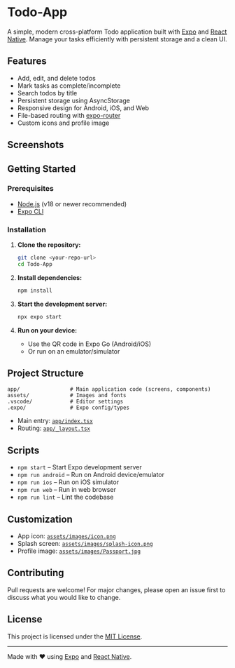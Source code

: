 # Todo-App

A simple, modern cross-platform Todo application built with [Expo](https://expo.dev/) and [React Native](https://reactnative.dev/). Manage your tasks efficiently with persistent storage and a clean UI.

## Features

- Add, edit, and delete todos
- Mark tasks as complete/incomplete
- Search todos by title
- Persistent storage using AsyncStorage
- Responsive design for Android, iOS, and Web
- File-based routing with [expo-router](https://docs.expo.dev/router/introduction/)
- Custom icons and profile image

## Screenshots

<!-- Add screenshots here if available -->
<!-- ![Screenshot](assets/images/screenshot.png) -->

## Getting Started

### Prerequisites

- [Node.js](https://nodejs.org/) (v18 or newer recommended)
- [Expo CLI](https://docs.expo.dev/get-started/installation/)

### Installation

1. **Clone the repository:**

   ```sh
   git clone <your-repo-url>
   cd Todo-App
   ```

2. **Install dependencies:**

   ```sh
   npm install
   ```

3. **Start the development server:**

   ```sh
   npx expo start
   ```

4. **Run on your device:**
   - Use the QR code in Expo Go (Android/iOS)
   - Or run on an emulator/simulator

## Project Structure

```
app/                # Main application code (screens, components)
assets/             # Images and fonts
.vscode/            # Editor settings
.expo/              # Expo config/types
```

- Main entry: [`app/index.tsx`](app/index.tsx)
- Routing: [`app/_layout.tsx`](app/_layout.tsx)

## Scripts

- `npm start` – Start Expo development server
- `npm run android` – Run on Android device/emulator
- `npm run ios` – Run on iOS simulator
- `npm run web` – Run in web browser
- `npm run lint` – Lint the codebase

## Customization

- App icon: [`assets/images/icon.png`](assets/images/icon.png)
- Splash screen: [`assets/images/splash-icon.png`](assets/images/splash-icon.png)
- Profile image: [`assets/images/Passport.jpg`](assets/images/Passport.jpg)

## Contributing

Pull requests are welcome! For major changes, please open an issue first to discuss what you would like to change.

## License

This project is licensed under the [MIT License](../Todo-App-React-Native/LICENSE).

---

Made with ❤️ using [Expo](https://expo.dev/) and [React Native](https://reactnative.dev/).
